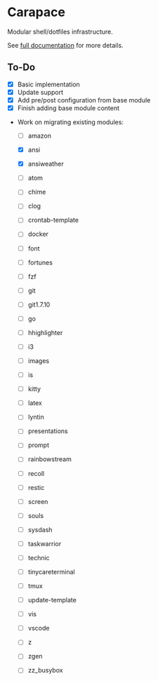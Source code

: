 Carapace
========

Modular shell/dotfiles infrastructure.

See [full documentation](docs/Carapace.md) for more details.


To-Do
-----

- [X] Basic implementation
- [X] Update support
- [X] Add pre/post configuration from base module
- [X] Finish adding base module content
- Work on migrating existing modules:
    - [ ] amazon
    - [X] ansi
    - [X] ansiweather
    - [ ] atom
    - [ ] chime
    - [ ] clog
    - [ ] crontab-template
    - [ ] docker
    - [ ] font
    - [ ] fortunes
    - [ ] fzf
    - [ ] git
    - [ ] git1.7.10
    - [ ] go
    - [ ] hhighlighter
    - [ ] i3
    - [ ] images
    - [ ] is
    - [ ] kitty
    - [ ] latex
    - [ ] lyntin
    - [ ] presentations
    - [ ] prompt
    - [ ] rainbowstream
    - [ ] recoll
    - [ ] restic
    - [ ] screen
    - [ ] souls
    - [ ] sysdash
    - [ ] taskwarrior
    - [ ] technic
    - [ ] tinycareterminal
    - [ ] tmux
    - [ ] update-template
    - [ ] vis
    - [ ] vscode
    - [ ] z
    - [ ] zgen
    - [ ] zz_busybox

